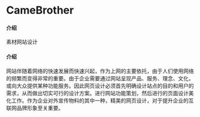 ﻿# CameBrother

#### 介绍
    
素材网站设计

#### 介绍

网站伴随着网络的快速发展而快速兴起，作为上网的主要依托，由于人们使用网络的频繁而变得非常的重要。由于企业需要通过网站呈现产品、服务、理念、文化，或向大众提供某种功能服务。因此网页设计必须首先明确设计站点的目的和用户的需求，从而做出切实可行的设计方案。进行网站功能策划，然后进行的页面设计美化工作。作为企业对外宣传物料的其中一种，精美的网页设计，对于提升企业的互联网品牌形象至关重要。